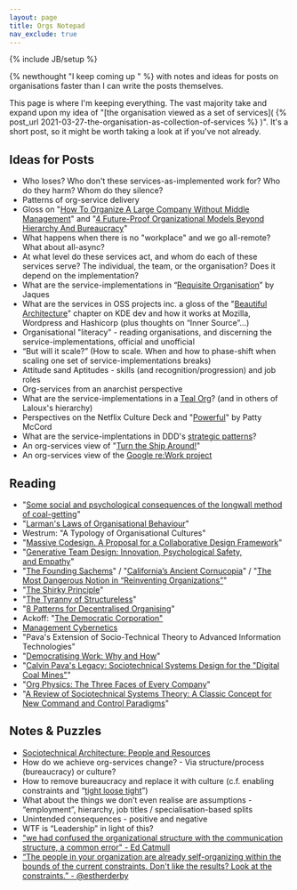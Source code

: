 ```yaml
---
layout: page
title: Orgs Notepad
nav_exclude: true
---
```

{% include JB/setup %}

{% newthought "I keep coming up " %} with notes and ideas for posts on organisations faster than I can write the posts themselves. 

This page is where I'm keeping everything.  The vast majority take and expand upon my idea of "[the organisation viewed as a set of services]( {% post_url 2021-03-27-the-organisation-as-collection-of-services %} )". It's a short post, so it might be worth taking a look at if you've not already.

## Ideas for Posts
* Who loses? Who don't these services-as-implemented work for? Who do they harm? Whom do they silence?
* Patterns of org-service delivery
* Gloss on "[How To Organize A Large Company Without Middle Management](https://corporate-rebels.com/how-to-organize-a-large-organization-without-middle-management/)" and "[4 Future-Proof Organizational Models Beyond Hierarchy And Bureaucracy](https://corporate-rebels.com/4-future-proof-organizational-models-beyond-hierarchy-and-bureaucracy/)"
* What happens when there is no "workplace" and we go all-remote? What about all-async?
* At what level do these services act, and whom do each of these services serve? The individual, the team, or the organisation? Does it depend on the implementation?
* What are the service-implementations in “[Requisite Organisation](https://www.goodreads.com/book/show/1878750.Requisite_Organization)” by Jaques
* What are the services in OSS projects inc. a gloss of the "[Beautiful Architecture](https://www.goodreads.com/book/show/5962507-beautiful-architecture)" chapter on KDE dev and how it works at Mozilla, Wordpress and  Hashicorp (plus thoughts on “Inner Source”...)
* Organisational "literacy" - reading organisations, and discerning the service-implementations, official and unofficial
* “But will it scale?” (How to scale. When and how to phase-shift when scaling one set of service-implementations breaks)
* Attitude sand Aptitudes - skills (and recognition/progression) and job roles
* Org-services from an anarchist perspective
* What are the service-implementations in a [Teal Org](https://en.wikipedia.org/wiki/Teal_organisation)? (and in others of Laloux's hierarchy)
* Perspectives on the Netflix Culture Deck and "[Powerful](https://www.goodreads.com/book/show/36417234-powerful)" by Patty McCord
* What are the service-implentations in DDD's [strategic patterns](https://en.wikipedia.org/wiki/Domain-driven_design#Strategic_domain-driven_design)?
* An org-services view of "[Turn the Ship Around!](https://www.goodreads.com/book/show/16158601-turn-the-ship-around)"
* An org-services view of the [Google re:Work project](https://rework.withgoogle.com/guides/managers-identify-what-makes-a-great-manager/steps/learn-about-googles-manager-research/)

## Reading
* "[Some social and psychological consequences of the longwall method of coal-getting](https://journals.sagepub.com/doi/10.1177/001872675100400101)"
* "[Larman's Laws of Organisational Behaviour](https://www.craiglarman.com/wiki/index.php?title=Larman%2527s_Laws_of_Organizational_Behavior)"
* Westrum: "A Typology of Organisational Cultures"
* "[Massive Codesign. A Proposal for a Collaborative Design Framework](https://ojs.francoangeli.it/_omp/index.php/oa/catalog/book/303)"
* "[Generative Team Design: Innovation, Psychological Safety, and Empathy](https://medium.com/nature-of-work/generative-team-design-f4ac706385d9)"
* "[The Founding Sachems](https://www.nytimes.com/2005/07/04/opinion/the-founding-sachems.html)" / "[California’s Ancient Cornucopia](https://www.westonaprice.org/health-topics/notes-from-yesteryear/californias-ancient-cornucopia/)" / "[The Most Dangerous Notion in “Reinventing Organizations”](https://medium.com/@jessicajprentice/the-most-dangerous-notion-in-reinventing-organizations-9032930295e2)"
* "[The Shirky Principle](http://kk.org/thetechnium/the-shirky-prin/)"
* "[The Tyranny of Structureless](http://www.jofreeman.com/joreen/tyranny.htm)"
* "[8 Patterns for Decentralised Organising](https://standupdev.com/wiki/doku.php?id=patterns_for_decentralised_organising)"
* Ackoff: "[The Democratic Corporation"](https://deming.org/the-democratic-corporation/)
* [Management Cybernetics](https://en.m.wikipedia.org/wiki/Management_cybernetics)
* "Pava's Extension of Socio-Technical Theory to Advanced Information Technologies"
* "[Democratising Work: Why and How](https://newunionism.wordpress.com/2011/06/16/democratizing-work-the-why-and-the-how/)"
* "[Calvin Pava's Legacy: Sociotechnical Systems Design for the "Digital Coal Mines"](https://www.researchgate.net/publication/319472658_Calvin_Pava%27s_Legacy_Sociotechnical_Systems_Design_for_the_Digital_Coal_Mines)"
* "[Org Physics: The Three Faces of Every Company](https://medium.com/@NielsPflaeging/org-physics-the-3-faces-of-every-company-df16025f65f8)"
* "[A Review of Sociotechnical Systems Theory: A Classic Concept for New Command and Control Paradigms](https://www.researchgate.net/publication/240239070_A_Review_of_Sociotechnical_Systems_Theory_A_Classic_Concept_for_New_Command_and_Control_Paradigms)"

## Notes & Puzzles 
* [Sociotechnical Architecture: People and Resources](https://github.com/matthewskelton/sociotechnical-architecture)
* How do we achieve org-services change? - Via structure/process (bureaucracy) or culture? 
* How to remove bureaucracy and replace it with culture (c.f. enabling constraints and “[tight loose tight](https://markcolgate.com/2018/09/05/the-power-of-tight-loose-tight/)”)
* What about the things we don’t even realise are assumptions - “employment”, hierarchy, job titles / specialisation-based splits
* Unintended consequences - positive and negative
* WTF is “Leadership” in light of this?
* ["we had confused the organizational structure with the communication structure, a common error" - Ed Catmull](https://twitter.com/TotherAlistair/status/1208164723038003201)
* [“The people in your organization are already self-organizing within the bounds of the current constraints. Don't like the results? Look at the constraints.”  - @estherderby](https://twitter.com/docondev/status/1200419392808456192)


